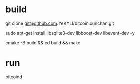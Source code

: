 # build

git clone git@github.com:YeKYLI/bitcoin.xunchan.git

sudo apt-get install libsqlite3-dev libboost-dev libevent-dev -y

cmake -B build && cd build && make 

# run

bitcoind


